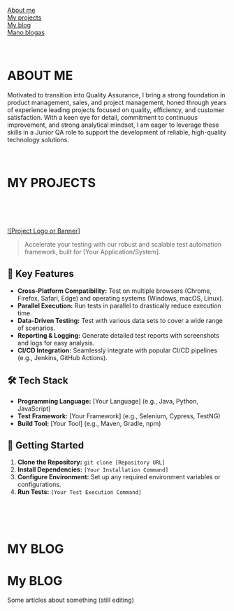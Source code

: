 

[About me](#ABOUT-ME)  
[My projects](#MY-PROJECTS)  
[My blog](#MY-BLOG)  
<a href="#my-blog">Mano blogas</a>
<br><br><br>
# ABOUT ME

Motivated to transition into Quality Assurance, I bring a strong foundation in product management, sales, and project management, honed through years of experience leading projects focused on quality, efficiency, and customer satisfaction. With a keen eye for detail, commitment to continuous improvement, and strong analytical mindset, I am eager to leverage these skills in a Junior QA role to support the development of reliable, high-quality technology solutions.
<br><br><br>
# MY PROJECTS
<br><br><br>







[![Project Logo or Banner]](link-to-image)

> Accelerate your testing with our robust and scalable test automation framework, built for [Your Application/System].

## 🚀 Key Features

* **Cross-Platform Compatibility:**  Test on multiple browsers (Chrome, Firefox, Safari, Edge) and operating systems (Windows, macOS, Linux).
* **Parallel Execution:**  Run tests in parallel to drastically reduce execution time.
* **Data-Driven Testing:**  Test with various data sets to cover a wide range of scenarios.
* **Reporting & Logging:**  Generate detailed test reports with screenshots and logs for easy analysis.
* **CI/CD Integration:**  Seamlessly integrate with popular CI/CD pipelines (e.g., Jenkins, GitHub Actions).

## 🛠️ Tech Stack

* **Programming Language:**  [Your Language] (e.g., Java, Python, JavaScript)
* **Test Framework:**  [Your Framework] (e.g., Selenium, Cypress, TestNG)
* **Build Tool:**  [Your Tool] (e.g., Maven, Gradle, npm)

## 🏁 Getting Started

1. **Clone the Repository:** `git clone [Repository URL]`
2. **Install Dependencies:** `[Your Installation Command]`
3. **Configure Environment:**  Set up any required environment variables or configurations.
4. **Run Tests:** `[Your Test Execution Command]`


   
<br><br><br>
# MY BLOG

<h1 id="my-blog" >My BLOG</h1>

Some articles about something (still editing)
